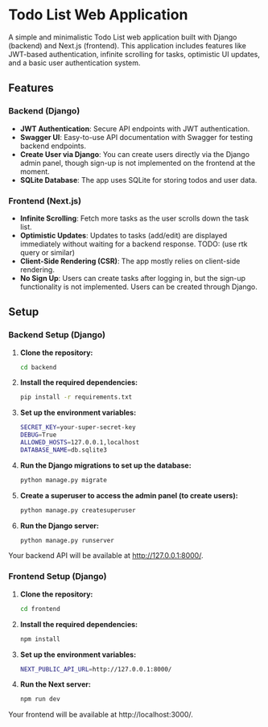# Todo List Web Application

A simple and minimalistic Todo List web application built with Django (backend) and Next.js (frontend). This application includes features like JWT-based authentication, infinite scrolling for tasks, optimistic UI updates, and a basic user authentication system.

## Features

### Backend (Django)
- **JWT Authentication**: Secure API endpoints with JWT authentication.
- **Swagger UI**: Easy-to-use API documentation with Swagger for testing backend endpoints.
- **Create User via Django**: You can create users directly via the Django admin panel, though sign-up is not implemented on the frontend at the moment.
- **SQLite Database**: The app uses SQLite for storing todos and user data.

### Frontend (Next.js)
- **Infinite Scrolling**: Fetch more tasks as the user scrolls down the task list.
- **Optimistic Updates**: Updates to tasks (add/edit) are displayed immediately without waiting for a backend response. TODO: (use rtk query or similar)
- **Client-Side Rendering (CSR)**: The app mostly relies on client-side rendering.
- **No Sign Up**: Users can create tasks after logging in, but the sign-up functionality is not implemented. Users can be created through Django.

## Setup

### Backend Setup (Django)

1. **Clone the repository:**
   ```bash
   cd backend

2. **Install the required dependencies:**
   ```bash
   pip install -r requirements.txt

3. **Set up the environment variables:**
   ```bash
   SECRET_KEY=your-super-secret-key
   DEBUG=True
   ALLOWED_HOSTS=127.0.0.1,localhost
   DATABASE_NAME=db.sqlite3

4. **Run the Django migrations to set up the database:**
   ```bash
   python manage.py migrate

5. **Create a superuser to access the admin panel (to create users):**
   ```bash
   python manage.py createsuperuser

6. **Run the Django server:**
   ```bash
   python manage.py runserver

Your backend API will be available at http://127.0.0.1:8000/.


### Frontend Setup (Django)

1. **Clone the repository:**
   ```bash
   cd frontend

2. **Install the required dependencies:**
   ```bash
   npm install

3. **Set up the environment variables:**
   ```bash
   NEXT_PUBLIC_API_URL=http://127.0.0.1:8000/

4. **Run the Next server:**
   ```bash
   npm run dev

Your frontend will be available at http://localhost:3000/.
